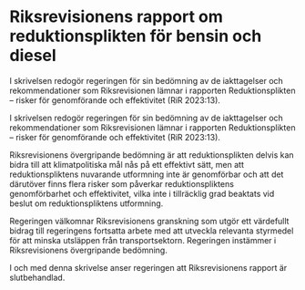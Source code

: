 # Riksrevisionens rapport om reduktionsplikten för bensin och diesel

I skrivelsen redogör regeringen för sin bedömning av de iakttagelser och
rekommendationer som Riksrevisionen lämnar i rapporten Reduktionsplikten
– risker för genomförande och effektivitet (RiR 2023:13).

I skrivelsen redogör regeringen för sin bedömning av de iakttagelser och
rekommendationer som Riksrevisionen lämnar i rapporten Reduktionsplikten
– risker för genomförande och effektivitet (RiR 2023:13).

Riksrevisionens övergripande bedömning är att reduktionsplikten delvis
kan bidra till att klimatpolitiska mål nås på ett effektivt sätt, men att
reduktionspliktens nuvarande utformning inte är genomförbar och att det
därutöver finns flera risker som påverkar reduktionspliktens genomförbarhet och effektivitet, vilka inte i tillräcklig grad beaktats vid beslut om reduktionspliktens utformning.

Regeringen välkomnar Riksrevisionens granskning som utgör ett värdefullt
bidrag till regeringens fortsatta arbete med att utveckla relevanta
styrmedel för att minska utsläppen från transportsektorn. Regeringen
instämmer i Riksrevisionens övergripande bedömning.

I och med denna skrivelse anser regeringen att Riksrevisionens rapport
är slutbehandlad.
